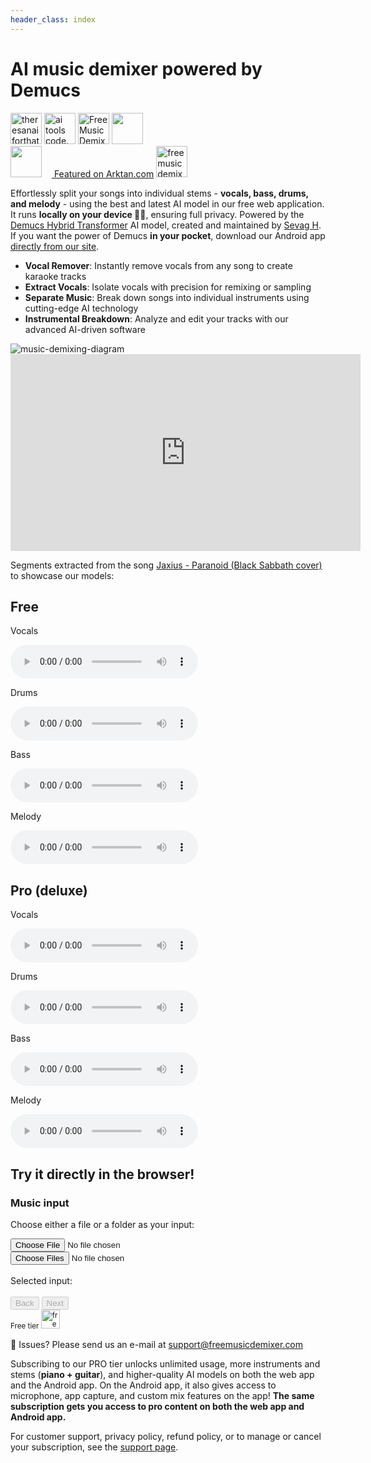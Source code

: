 ```yaml
---
header_class: index
---
```

<script src="WavFileEncoder.js" type="module"></script>
<script src="main.js" type="module"></script>
<script src="https://cdn.jsdelivr.net/npm/fflate@0.8.0/umd/index.js"></script>

# AI music demixer powered by Demucs

<a href="https://theresanaiforthat.com/ai/free-music-demixer/?ref=featured&v=691965" target="_blank"><img height="50" src="https://media.theresanaiforthat.com/featured5.png" alt="theresanaiforthat-promo"></a> <a title="ai tools code.market" href="https://code.market?code.market=verified"><img alt="ai tools code.market" title="ai tools code.market" src="https://code.market/assets/manage-product/featured-logo-dark.svg" target="_blank" height="50"/></a> <a href="https://toolnest.ai/project/free-music-demixer/" target="_blank" style="cursor: pointer" id="tr_dark"><img loading="lazy" src="https://toolnest.ai/wp-content/uploads/2024/05/badge_toolnest_dark.svg" height="50" alt="Free Music Demixer" data-eio="p"></a> <a href="https://aizones.io/tool/free-music-demixer"> <img height="50" src="https://aizones.io/static/media/Embed DARK.99f25d736afbf408832f.png"/></a>
<br>
<a href="https://www.aitechsuite.com/tools/6053?ref=featured&v=129" target="_blank" rel="nofollow"><img height="50" src="https://aitsmarketing.s3.amazonaws.com/aits-verified-tool.svg?height=50"/></a> <a href="https://arktan.com" target="_blank" class="styled-link"> <img src="/assets/images/arktan_logo.webp" height="12px"/> Featured on Arktan.com</a> <a href="https://www.instagram.com/musicdemixer/" target="_blank"><img src="/assets/images/ig_banner.webp" height="50" alt="freemusicdemixer-instagram"/></a>

Effortlessly split your songs into individual stems - **vocals, bass, drums, and melody** - using the best and latest AI model in our free web application. It runs **locally on your device 🫵🏽**, ensuring full privacy. Powered by the [Demucs Hybrid Transformer](https://github.com/facebookresearch/demucs) AI model, created and maintained by [Sevag H](https://github.com/sevagh). If you want the power of Demucs **in your pocket**, download our Android app [directly from our site](/android).
- **Vocal Remover**: Instantly remove vocals from any song to create karaoke tracks
- **Extract Vocals**: Isolate vocals with precision for remixing or sampling
- **Separate Music**: Break down songs into individual instruments using cutting-edge AI technology
- **Instrumental Breakdown**: Analyze and edit your tracks with our advanced AI-driven software
<div class="image-container">
<img class="responsive-img" src="/assets/images/music-demix.webp" alt="music-demixing-diagram"/>
</div>

<div class="video-container">
<iframe width="560" height="315" src="https://www.youtube.com/embed/O1vbXB8K_DI?si=kux30l8qWeF8QFi4" title="YouTube video player" frameborder="0" allow="accelerometer; autoplay; clipboard-write; encrypted-media; gyroscope; picture-in-picture; web-share" referrerpolicy="strict-origin-when-cross-origin" allowfullscreen></iframe>
</div>

Segments extracted from the song [Jaxius - Paranoid (Black Sabbath cover)](https://www.jaxiusmusic.com/file-share/4a94f6cf-a844-4d72-b849-328829fe158f) to showcase our models:
<div class="card-container" id="demo-app">
  <div class="card">
    <div class="card-content">
      <h2 class="card-title">Free</h2>
      <p>Vocals</p>
      <audio controls>
        <source src="/assets/clips/paranoid_jaxius_vocals_free.mp3" type="audio/mp3">
      </audio>
      <p>Drums</p>
      <audio controls>
        <source src="/assets/clips/paranoid_jaxius_drums_free.mp3" type="audio/mp3">
      </audio>
      <p>Bass</p>
      <audio controls>
        <source src="/assets/clips/paranoid_jaxius_bass_free.mp3" type="audio/mp3">
      </audio>
      <p>Melody</p>
      <audio controls>
        <source src="/assets/clips/paranoid_jaxius_melody_free.mp3" type="audio/mp3">
      </audio>
    </div>
  </div>

  <div class="card">
    <div class="card-content">
      <h2 class="card-title">Pro (deluxe)</h2>
      <p>Vocals</p>
      <audio controls>
        <source src="/assets/clips/paranoid_jaxius_vocals_pro.mp3" type="audio/mp3">
      </audio>
      <p>Drums</p>
      <audio controls>
        <source src="/assets/clips/paranoid_jaxius_drums_pro.mp3" type="audio/mp3">
      </audio>
      <p>Bass</p>
      <audio controls>
        <source src="/assets/clips/paranoid_jaxius_bass_pro.mp3" type="audio/mp3">
      </audio>
      <p>Melody</p>
      <audio controls>
        <source src="/assets/clips/paranoid_jaxius_melody_pro.mp3" type="audio/mp3">
      </audio>
    </div>
  </div>
</div>

## Try it directly in the browser!

<div class="wizard-container">
  <div id="wizard-step-1" class="wizard-step">
    <h3>Music input</h3>
    <p>Choose either a file or a folder as your input:</p>
    <div class="input-group">
        <input type="file" id="audio-upload" aria-label="Choose a file">
    </div>
    <div class="input-group">
        <input type="file" id="batch-upload" webkitdirectory directory multiple aria-label="Choose a folder">
    </div>
    <br>
    <div id="selectedInputMessage">Selected input:</div>
    <br>
    <div class="wizard-footer">
      <button id="prev-step-1" class="wizard-prev-btn" disabled>Back</button>
      <button id="next-step-1" class="wizard-next-btn" disabled>Next</button>
    </div>
  </div>

  <div id="wizard-step-2" class="wizard-step" style="display: none;">
    <h3>Activate pro content</h3>
    <p id="usage-limits"></p>
    <form id="activation-form">
      New customer? Buy our <a  href="https://buy.stripe.com/aEU29ZgF48Z13qEeUV">$9.99 monthly</a> or <a  href="https://buy.stripe.com/dR67ujdsSejl3qE3ce">$49.99 yearly</a> subscription!
      <br>
      <br>
      Existing customer?
      <label for="billing-email">Activate your PRO content with your billing email:</label>
      <input type="email" id="billing-email" name="billing-email" required>
      <button type="submit">Activate</button>
    </form>
    <div id="response-message"></div>
    <br>
    <div>
    Free user? Click next to continue
    </div>
    <div class="wizard-footer">
      <button id="prev-step-2" class="wizard-prev-btn">Back</button>
      <button id="next-step-2" class="wizard-next-btn">Next</button>
    </div>
    <!-- Overlay and Spinner -->
    <div id="step2-overlay" class="overlay" style="display: none;">
        <h3 style="color: #ffffff; margin-top: 20px;">Activating your content...</h3>
        <div class="loader" id="step2-spinner"></div>
    </div>
  </div>

  <div id="wizard-step-3" class="wizard-step" style="display: none;">
    <h3>Choose your AI model</h3>
    <br>
    <div class="columns-container">
      <!-- Stems Column -->
      <div class="column">
        <b>Components:</b>
        <form id="modelPickerForm">
          <div>
            <input type="checkbox" id="vocals" name="feature" value="vocals" checked>
            <label for="vocals">Vocals</label>
          </div>
          <div>
            <input type="checkbox" id="drums" name="feature" value="drums" checked>
            <label for="drums">Drums</label>
          </div>
          <div>
            <input type="checkbox" id="bass" name="feature" value="bass" checked>
            <label for="bass">Bass</label>
          </div>
          <div>
            <input type="checkbox" id="instrumental" name="feature" value="instrumental" checked>
            <label for="instrumental">Instrumental</label>
          </div>
          <div>
            <input type="checkbox" id="piano" name="feature" value="piano" disabled>
            <label for="piano">Piano 🔒</label>
          </div>
          <div>
            <input type="checkbox" id="guitar" name="feature" value="guitar" disabled>
            <label for="guitar">Guitar 🔒</label>
          </div>
        </form>
      </div>
      <div class="column">
          <b>Quality:</b>
          <form id="qualityPickerForm">
            <div>
              <input type="radio" id="low-quality" name="quality" value="low" disabled>
              <label for="low-quality">Low (fast!) 🔒</label>
            </div>
            <div>
              <input type="radio" id="default-quality" name="quality" value="default" checked>
              <label for="default-quality">Default</label>
            </div>
            <div>
              <input type="radio" id="medium-quality" name="quality" value="medium" disabled>
              <label for="medium-quality">Medium 🔒</label>
            </div>
            <div>
              <input type="radio" id="high-quality" name="quality" value="high" disabled>
              <label for="high-quality">High 🔒</label>
            </div>
          </form>
      </div>
    </div>
    <br>
    <div id="selectedModelMessage">Selected model: <b>4-SOURCE (FREE)</b></div>
    <p>⚠️ Higher qualities are slower!</p>
    <br>
    <div class="wizard-footer">
      <button id="prev-step-3" class="wizard-prev-btn">Back</button>
      <button id="next-step-3" class="wizard-next-btn">Next</button>
    </div>
    <!-- Overlay and Spinner -->
    <div id="step3-overlay" class="overlay" style="display: none;">
        <h3 style="color: #ffffff; margin-top: 20px;">Downloading model files...</h3>
        <div class="loader" id="step3-spinner"></div>
    </div>
  </div>

  <div id="wizard-step-4" class="wizard-step" style="display: none;">
    <h3>Select max memory and start job</h3>
    <p><b>You can now start your demixing job by pressing the 'Start job' button!</b></p>
    <p>Advanced users: increase max memory for faster demixing. ⚠️ Always choose a memory setting less than your computer's total memory.</p>
    <form id="memorySelectorForm">
        <div>
            <input type="radio" id="4gb" name="memory" value="4gb">
            <label for="4gb">4 GB (default speed)</label>
        </div>
        <div>
            <input type="radio" id="8gb" name="memory" value="8gb">
            <label for="8gb">8 GB (2x faster)</label>
        </div>
        <div>
            <input type="radio" id="16gb" name="memory" value="16gb" checked>
            <label for="16gb">16 GB (4x faster)</label>
        </div>
        <div>
            <input type="radio" id="32gb" name="memory" value="32gb">
            <label for="32gb">32 GB (8x faster)</label>
        </div>
    </form>
    <br>
    <div class="wizard-footer">
      <button id="prev-step-4" class="wizard-prev-btn">Back</button>
      <button id="next-step-4" class="wizard-next-btn" disabled>Start job</button>
    </div>
  </div>

  <div id="wizard-step-5" class="wizard-step" style="display: none;">
  <h3>Demix progress and outputs</h3>
    To cancel the running job, refresh the page
    <div class="progress-container">
      <div class="progress-text" id="inference-progress-text">Progress...</div>
      <div class="progress-bar">
          <div class="progress-bar-inner" id="inference-progress-bar" style="width: 0%"></div>
      </div>
      This may take a while, go grab a coffee! ☕️
    </div>
    <div class="output-container">
      <div class="output-text" id="output-progress-text">Outputs...</div>
      <div class="output-link-container" id="output-links">
      </div>
    </div>
    <br>
    <div class="wizard-footer">
      <button id="prev-step-5" class="wizard-prev-btn" disabled>Back</button>
      <button id="next-step-5" class="wizard-next-btn" disabled>New job</button>
    </div>
  </div>
  <div class="bottom-right" id="logo-display">
    <small>Free tier
    <img src="/assets/images/logo_free.webp" alt="freemusicdemixer-free-logo" height="30px" style="background-color:white;"/></small>
  </div>
</div>

🚨 Issues? Please send us an e-mail at <a href="mailto:support@freemusicdemixer.com">support@freemusicdemixer.com</a>

Subscribing to our PRO tier unlocks unlimited usage, more instruments and stems (**piano + guitar**), and higher-quality AI models on both the web app and the Android app. On the Android app, it also gives access to microphone, app capture, and custom mix features on the app! **The same subscription gets you access to pro content on both the web app and Android app.**

For customer support, privacy policy, refund policy, or to manage or cancel your subscription, see the [support page](/support).

<script async src="https://js.stripe.com/v3/pricing-table.js"></script>
<stripe-pricing-table id="pricing-table" pricing-table-id="prctbl_1OcXFtAmT5bJ3vuw0JDQk6A5"
publishable-key="pk_live_51ObLZ9AmT5bJ3vuwDIgzrNEljt7oK42MqgmnEKZbANz0PDtlzkD3Oc6R2JopYNJnpsteV8or0hY2s1l2bmrM1hED00nMDhvPqg">
</stripe-pricing-table>
